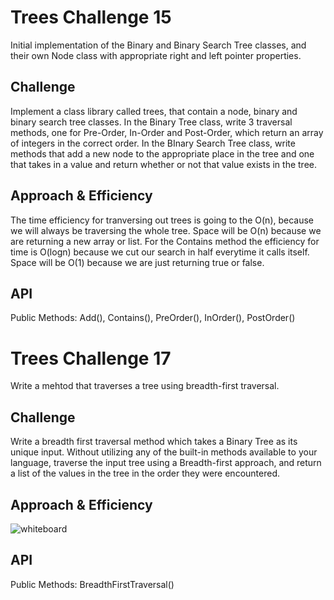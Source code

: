 # Trees Challenge 15
Initial implementation of the Binary and Binary Search Tree classes, and their own Node class with appropriate right and left pointer properties.

## Challenge
Implement a class library called trees, that contain a node, binary and binary search tree classes. In the Binary Tree class, write 3 traversal methods, one for Pre-Order, In-Order and Post-Order, which return an array of integers in the correct order. In the BInary Search Tree class, write methods that add a new node to the appropriate place in the tree and one that takes in a value and return whether or not that value exists in the tree.


## Approach & Efficiency
The time efficiency for tranversing out trees is going to the O(n), because we will always be traversing the whole tree. Space will be O(n) because we are returning a new array or list. For the Contains method the efficiency for time is O(logn)
because we cut our search in half everytime it calls itself. Space will be O(1) because we are just returning true or false.
## API
Public Methods: Add(), Contains(), PreOrder(), InOrder(), PostOrder()


# Trees Challenge 17
Write a mehtod that traverses a tree using breadth-first traversal.
## Challenge
Write a breadth first traversal method which takes a Binary Tree as its unique input. Without utilizing any of the built-in methods available to your language, traverse the input tree using a Breadth-first approach, and return a list of the values in the tree in the order they were encountered.

## Approach & Efficiency
![whiteboard]()
## API
Public Methods: BreadthFirstTraversal()
